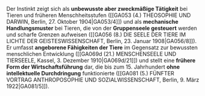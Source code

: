 
Der Instinkt zeigt sich als **unbewusste aber zweckmäßige Tätigkeit** bei Tieren und früheren Menschheitsstufen ([[GA053 (4.) THEOSOPHIE UND DARWIN, Berlin, 27. Oktober 1904|GA053/4]]) und als **mechanische Handlungsmuster** bei Tieren, die von der **Gruppenseele gesteuert** werden und scharfe Grenzen aufweisen ([[GA056 (8.) DIE SEELE DER TIERE IM LICHTE DER GEISTESWISSENSCHAFT, Berlin, 23. Januar 1908|GA056/8]]). Er umfasst **angeborene Fähigkeiten der Tiere** im Gegensatz zur bewussten menschlichen Entwicklung ([[GA069d (21.) MENSCHENSEELE UND TIERSEELE, Kassel, 3. Dezember 1910|GA069d/21]]) und stellt eine **frühere Form der Wirtschaftsführung** dar, die bis zum 15. Jahrhundert **ohne intellektuelle Durchdringung** funktionierte ([[GA081 (5.) FÜNFTER VORTRAG ANTHROPOSOPHIE UND SOZIALWISSENSCHAFT, Berlin, 9. März 1922|GA081/5]]).
